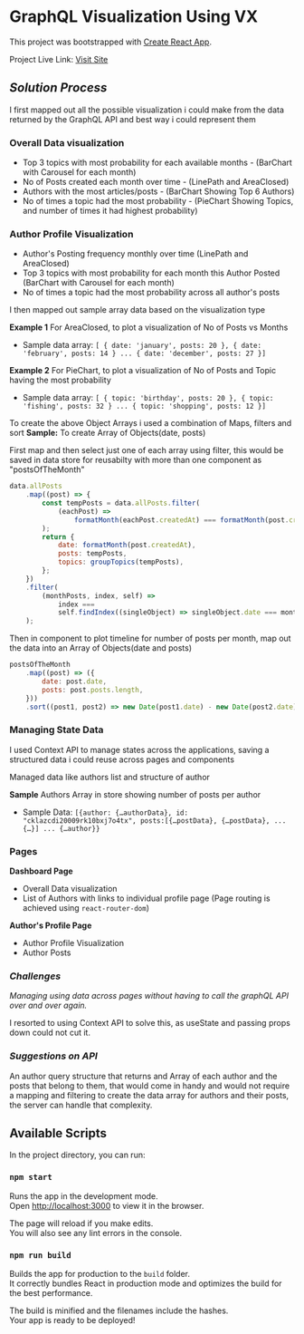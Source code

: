 # GraphQL Visualization Using VX

This project was bootstrapped with [Create React App](https://github.com/facebook/create-react-app).

Project Live Link: [Visit Site](https://github.com/facebook/create-react-app)

## _Solution Process_

I first mapped out all the possible visualization i could make from the data returned by the GraphQL API and best way i could represent them

### **Overall Data visualization**

- Top 3 topics with most probability for each available months - (BarChart with Carousel for each month)
- No of Posts created each month over time - (LinePath and AreaClosed)
- Authors with the most articles/posts - (BarChart Showing Top 6 Authors)
- No of times a topic had the most probability - (PieChart Showing Topics, and number of times it had highest probability)

### **Author Profile Visualization**

- Author's Posting frequency monthly over time (LinePath and AreaClosed)
- Top 3 topics with most probability for each month this Author Posted (BarChart with Carousel for each month)
- No of times a topic had the most probability across all author's posts

I then mapped out sample array data based on the visualization type

**Example 1** For AreaClosed, to plot a visualization of No of Posts vs Months

- Sample data array:
  `[ { date: 'january', posts: 20 }, { date: 'february', posts: 14 } ... { date: 'december', posts: 27 }]`

**Example 2** For PieChart, to plot a visualization of No of Posts and Topic having the most probability

- Sample data array:
  `[ { topic: 'birthday', posts: 20 }, { topic: 'fishing', posts: 32 } ... { topic: 'shopping', posts: 12 }]`

To create the above Object Arrays i used a combination of Maps, filters and sort
**Sample:** To create Array of Objects(date, posts)

First map and then select just one of each array using filter, this would be saved in data store for reusabilty with more than one component as "postsOfTheMonth"

```js
data.allPosts
	.map((post) => {
		const tempPosts = data.allPosts.filter(
			(eachPost) =>
				formatMonth(eachPost.createdAt) === formatMonth(post.createdAt)
		);
		return {
			date: formatMonth(post.createdAt),
			posts: tempPosts,
			topics: groupTopics(tempPosts),
		};
	})
	.filter(
		(monthPosts, index, self) =>
			index ===
			self.findIndex((singleObject) => singleObject.date === monthPosts.date)
	);
```

Then in component to plot timeline for number of posts per month, map out the data into an Array of Objects(date and posts)

```js
postsOfTheMonth
	.map((post) => ({
		date: post.date,
		posts: post.posts.length,
	}))
	.sort((post1, post2) => new Date(post1.date) - new Date(post2.date));
```

### **Managing State Data**

I used Context API to manage states across the applications, saving a structured data i could reuse across pages and components

Managed data like authors list and structure of author

**Sample** Authors Array in store showing number of posts per author

- Sample Data: `[{author: {…authorData}, id: "cklazcdi20009rk10bxj7o4tx", posts:[{…postData}, {…postData}, ... {…}] ... {…author}}`

### **Pages**

**Dashboard Page**

- Overall Data visualization
- List of Authors with links to individual profile page (Page routing is achieved using `react-router-dom`)

**Author's Profile Page**

- Author Profile Visualization
- Author Posts

### _Challenges_

_Managing using data across pages without having to call the graphQL API over and over again._

I resorted to using Context API to solve this, as useState and passing props down could not cut it.

### _Suggestions on API_

An author query structure that returns and Array of each author and the posts that belong to them, that would come in handy and would not require a mapping and filtering to create the data array for authors and their posts, the server can handle that complexity.

## Available Scripts

In the project directory, you can run:

### `npm start`

Runs the app in the development mode.\
Open [http://localhost:3000](http://localhost:3000) to view it in the browser.

The page will reload if you make edits.\
You will also see any lint errors in the console.

### `npm run build`

Builds the app for production to the `build` folder.\
It correctly bundles React in production mode and optimizes the build for the best performance.

The build is minified and the filenames include the hashes.\
Your app is ready to be deployed!
